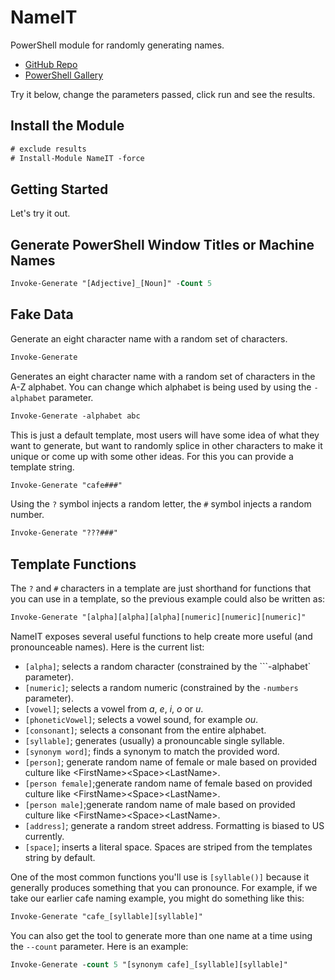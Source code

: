 <!-- chapter start -->
# NameIT

PowerShell module for randomly generating names.

- [GitHub Repo](https://github.com/dfinke/NameIT)
- [PowerShell Gallery](https://www.powershellgallery.com/packages/NameIT)

Try it below, change the parameters passed, click run and see the results.

## Install the Module

```ps
# exclude results
# Install-Module NameIT -force
```

## Getting Started

Let's try it out.

## Generate PowerShell Window Titles or Machine Names

```ps
Invoke-Generate "[Adjective]_[Noun]" -Count 5
```

## Fake Data

Generate an eight character name with a random set of characters.

```ps
Invoke-Generate
```

Generates an eight character name with a random set of characters in the A-Z alphabet. You can change which alphabet is being used by using the `-alphabet` parameter.

```ps
Invoke-Generate -alphabet abc
```
This is just a default template, most users will have some idea of what they want to generate, but want to randomly splice in other characters to make it unique or come up with some other ideas. For this you can provide a template string.

```ps
Invoke-Generate "cafe###"
```

Using the `?` symbol injects a random letter, the `#` symbol injects a random number.

```ps
Invoke-Generate "???###"
```

## Template Functions
The ```?``` and ```#``` characters in a template are just shorthand for functions that you can use in a template, so the previous example could also be written as:

```ps
Invoke-Generate "[alpha][alpha][alpha][numeric][numeric][numeric]"
```
NameIT exposes several useful functions to help create more useful (and pronounceable names). Here is the current list:

- `[alpha]`; selects a random character (constrained by the ```-alphabet` parameter).
- `[numeric]`; selects a random numeric (constrained by the `-numbers` parameter).
- `[vowel]`; selects a vowel from *a*, *e*, *i*, *o* or *u*.
- `[phoneticVowel]`; selects a vowel sound, for example *ou*.
- `[consonant]`; selects a consonant from the entire alphabet.
- `[syllable]`; generates (usually) a pronouncable single syllable.
- `[synonym word]`; finds a synonym to match the provided word.
- `[person]`; generate random name of female or male based on provided culture like &lt;FirstName&gt;&lt;Space&gt;&lt;LastName&gt;.
- `[person female]`;generate random name of female based on provided culture like &lt;FirstName&gt;&lt;Space&gt;&lt;LastName&gt;.
- `[person male]`;generate random name of male based on provided culture like &lt;FirstName&gt;&lt;Space&gt;&lt;LastName&gt;.
- `[address]`; generate a random street address. Formatting is biased to US currently.
- `[space]`; inserts a literal space. Spaces are striped from the templates string by default.

One of the most common functions you'll use is `[syllable()]` because it generally produces something that you can pronounce. For example, if we take our earlier cafe naming example, you might do something like this:

```ps
Invoke-Generate "cafe_[syllable][syllable]"
```

You can also get the tool to generate more than one name at a time using the ```--count``` parameter. Here is an example:

```ps
Invoke-Generate -count 5 "[synonym cafe]_[syllable][syllable]"
```

<!-- chapter end -->